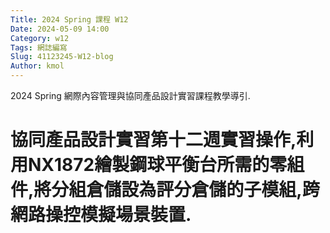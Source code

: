 ```yaml
---
Title: 2024 Spring 課程 W12
Date: 2024-05-09 14:00
Category: w12
Tags: 網誌編寫
Slug: 41123245-W12-blog
Author: kmol
---
```


2024 Spring 網際內容管理與協同產品設計實習課程教學導引.

<!-- PELICAN_END_SUMMARY -->

# 協同產品設計實習第十二週實習操作,利用NX1872繪製鋼球平衡台所需的零組件,將分組倉儲設為評分倉儲的子模組,跨網路操控模擬場景裝置.